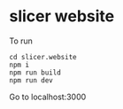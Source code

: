 # slicer website

To run

```
cd slicer.website
npm i
npm run build
npm run dev
```

Go to localhost:3000
